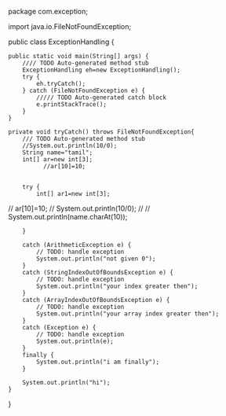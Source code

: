 package com.exception;

import java.io.FileNotFoundException;

public class ExceptionHandling {

	public static void main(String[] args) {
		//// TODO Auto-generated method stub
		ExceptionHandling eh=new ExceptionHandling();
		try {
			eh.tryCatch();
		} catch (FileNotFoundException e) {
			///// TODO Auto-generated catch block
			e.printStackTrace();
		}
	}

	private void tryCatch() throws FileNotFoundException{
		/// TODO Auto-generated method stub
		//System.out.println(10/0);
		String name="tamil";
		int[] ar=new int[3];
              //ar[10]=10;
		
		
		try {
			int[] ar1=new int[3];
//			ar[10]=10;
//			System.out.println(10/0);
//	//		System.out.println(name.charAt(10));
			
			
		} 
		
		catch (ArithmeticException e) {
			// TODO: handle exception
			System.out.println("not given 0");
		}
		catch (StringIndexOutOfBoundsException e) {
			// TODO: handle exception
			System.out.println("your index greater then");
		}
		catch (ArrayIndexOutOfBoundsException e) {
			// TODO: handle exception
			System.out.println("your array index greater then");
		}
		catch (Exception e) {
			// TODO: handle exception
			System.out.println(e);
		}
		finally {
			System.out.println("i am finally");
		}
		
		System.out.println("hi");
	}

}
